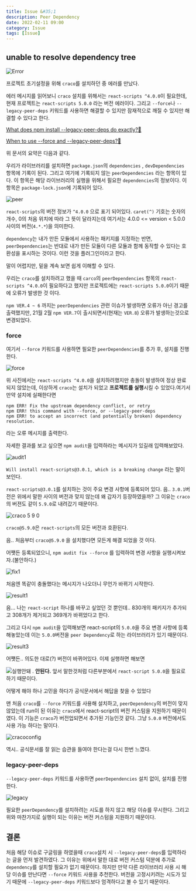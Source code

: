 ```yaml
---
title: Issue &#35;1
description: Peer Dependency
date: 2022-02-11 09:00
category: Issue
tags: [Issue]
---
```


## unable to resolve dependency tree

![Error](https://user-images.githubusercontent.com/84373490/153573779-801d3bb0-4fe0-4e9c-b04b-86b86ed67254.jpg)

프로젝트 초기설정을 위해 `craco`를 설치하던 중 에러를 만났다.

에러 메시지를 읽어보니 `craco` 설치를 위해서는 `react-scripts ^4.0.0`이 필요한데, 현재 프로젝트는 `react-scripts 5.0.0` 라는 버전 에러이다. 그리고 `--force`나 `--legacy-peer-deps` 키워드를 사용하면 해결할 수 있지만 잠재적으로 깨질 수 있지만 해결할 수 있다고 한다.

[What does npm install --legacy-peer-deps do exactly?🚀](https://stackoverflow.com/questions/66239691/what-does-npm-install-legacy-peer-deps-do-exactly-when-is-it-recommended-wh)

[When to use --force and --legacy-peer-deps?🚀](https://stackoverflow.com/questions/66020820/npm-when-to-use-force-and-legacy-peer-deps)

위 문서의 요약은 다음과 같다.

우리가 라이브러리를 설치하면 `package.json`의 `dependencies` , `devDependencies` 항목에 기록이 된다. 그리고 여기에 기록되지 않는 `peerDependencies` 라는 항목이 있다. 이 항목은 해당 라이브러리의 실행을 위해서 필요한 `dependencies`의 정보이다. 이 항목은 `package-lock.json`에 기록되어 있다.

![peer](https://user-images.githubusercontent.com/84373490/153626757-acc2be23-6b51-4bc5-b2fa-ee9b71709303.jpg)

`react-scripts`의 버전 정보가 `^4.0.0` 으로 표기 되어있다. `caret(^)` 기호는 숫자의 개수, 0의 처음 위치에 따라 그 뜻이 달라지는데 여기서는 4.0.0 <= version < 5.0.0 사이의 버전(`4.*.*`)을 의미한다.  

`dependency`는 내가 만든 모듈에서 사용하는 패키지를 지정하는 반면, `peerDependencies`는 반대로 내가 만든 모듈이 다른 모듈과 함께 동작할 수 있다는 호환성을 표시하는 것이다. 이런 것을 플러그인이라고 한다.

말이 어렵지만, 밑을 계속 보면 쉽게 이해할 수 있다.

우리는 `craco`를 설치하려고 했을 때 `carco`의 `peerDependencies` 항목의 `react-scripts ^4.0.0`이 필요하다고 했지만 프로젝트에는 `react-scripts 5.0.0`이기 때문에 오류가 발생한 것 이다.

`npm VER.4 ~ 6` 까지는 `peerDependencies` 관련 이슈가 발생하면 오류가 아닌 경고를 출력했지만, 21월 2월 `npm VER.7`이 출시되면서(현재는 `VER.8`) 오류가 발생하는것으로 변경되었다. 

### force

여기서 `--force` 키워드를 사용하면 필요한 `peerDependencies`를 추가 후, 설치를 진행한다.

![force](https://user-images.githubusercontent.com/84373490/153630787-d53ebd82-7829-4038-babf-bee1b9c3766e.jpg)

위 사진에서는 `react-scripts ^4.0.0`을 설치하려했지만 충돌이 발생하여 정상 완료 되지 않았는데, 이상하게 `craco`는 설치가 되었고 **프로젝트를 실행**시킬 수 있었다.여기서 만약 설치에 실패한다면 
```
npm ERR! Fix the upstream dependency conflict, or retry
npm ERR! this command with --force, or --legacy-peer-deps
npm ERR! to accept an incorrect (and potentially broken) dependency resolution.
```
라는 오류 메시지를 출력한다.

자세한 결과를 보고 싶으면 `npm audit`을 입력하라는 메시지가 있길래 입력해보았다.

![audit1](https://user-images.githubusercontent.com/84373490/153698744-7354d2c4-b6eb-415a-a8ec-c715c4d41cfd.jpg)

`Will install react-scripts@3.0.1, which is a breaking change` 라는 말이 보인다.

`react-scripts@3.0.1`를 설치하는 것이 주요 변경 사항에 등록되어 있다. 음.. `3.0.1`버전은 위에서 말한 사이의 버전과 맞지 않는데 왜 갑자기 등장하였을까? 그 이유는 `craco`의 버젼도 같이 `5.9.0`로 내려갔기 때문이다.

![craco 5 9 0](https://user-images.githubusercontent.com/84373490/153703526-8588bb0d-284c-45ca-a8d9-8c1aafc1f178.jpg)

`craco@5.9.0`은 `react-scripts`의 모든 버전과 호환된다. 

음.. 처음부터 `craco@5.9.0` 을 설치했다면 모든게 해결 되었을 것 이다. 

어쨋든 등록되었으니, `npm audit fix --force` 를 입력하여 변경 사항을 실행시켜보자.(불안하다.) 

![fix1](https://user-images.githubusercontent.com/84373490/153698869-a34621ff-b125-486d-9b00-c3c9977f491b.jpg)

처음엔 똑같이 충돌했다는 메시지가 나오더니 무언가 바뀌기 시작한다.

![result1](https://user-images.githubusercontent.com/84373490/153698885-ddb3aea8-d499-4e64-b2dd-63471d582722.jpg)

음... 나는 `react-script` 하나를 바꾸고 싶었던 것 뿐인데.. 830개의 패키지가 추가되고 308개가 제거되고 369개가 바뀌었다고 한다. 

그리고 다시 `npm audit`을 입력해보면 react-script의 `5.0.0`을 주요 변경 사항에 등록해놓았는데 이는 `5.0.0`버전을 `peer Dependency`로 하는 라이브러리가 있기 때문이다.

![result3](https://user-images.githubusercontent.com/84373490/153700848-2280accf-6f1c-457c-b084-926349e0ea38.jpg)

어쨋든.. 의도한 대로(?) 버전이 바뀌어있다. 이제 실행하면 해보면

![실행안돼](https://user-images.githubusercontent.com/84373490/153699591-8c8863d2-de91-44cc-a793-34129239edb9.jpg)
.
**안된다.** 앞서 말한것처럼 다른부분에서 `react-script 5.0.0`을 필요로 하기 때문이다. 

어떻게 해야 하나 고민을 하다가 공식문서에서 해답을 찾을 수 있었다

맨 처음 `craco`를 `--force` 키워드를 사용해 설치하고, `peerDependency`의 버전이 맞지 않았는데 run이 된 이유는 `craco`에서 react-script의 버전 커스텀을 지원하기 때문이였다. 이 기능은 `craco`가 버전업되면서 추가된 기능인것 같다. 그냥 `5.0.0` 버전에서도 사용 가능 하다는 말이다. 

![cracoconfig](https://user-images.githubusercontent.com/84373490/153699678-5d4a61b7-e869-462e-aeba-85b80ad500e6.jpg)

역시.. 공식문서를 잘 읽는 습관을 들여야 한다는걸 다시 한번 느꼈다.

### legacy-peer-deps

`--legacy-peer-deps` 키워드를 사용하면 `peerDependencies` 설치 없이, 설치를 진행한다.

![legacy](https://user-images.githubusercontent.com/84373490/153620989-6b802011-9255-4e0a-85bb-33b29e6a1d32.jpg)

필요한 `peerDependency`를 설치하려는 시도를 하지 않고 해당 이슈를 무시한다. 그리고 위와 마찬가지로 실행이 되는 이유는 버전 커스텀을 지원하기 때문이다.

## 결론

처음 해당 이슈로 구글링을 하였을때 `craco`설치 시 `--legacy-peer-deps`를 입력하라는 글을 먼저 발견하였다. 그 이유는 위에서 말한 대로 버전 커스텀 덕분에 추가로 `dependency`를 설치할 필요가 없기 때문이다. 하지만 만약 다른 라이브러리 사용 시 해당 이슈를 만난다면 `--force` 키워드 사용을 추천한다. 버전을 고정시키려는 시도가 있기 때문에 `--legacy-peer-deps` 키워드보다 엄격하다고 볼 수 있기 때문이다.